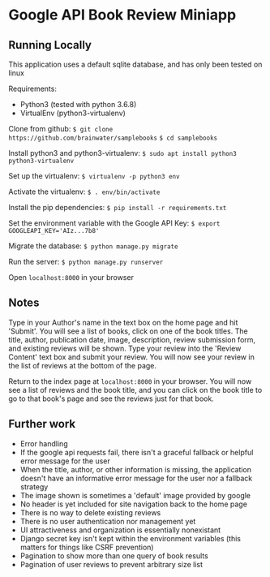 # Google API Book Review Miniapp

## Running Locally

This application uses a default sqlite database, and has only been tested on linux

Requirements:
- Python3 (tested with python 3.6.8)
- VirtualEnv (python3-virtualenv)

Clone from github:
```$ git clone https://github.com/brainwater/samplebooks```
```$ cd samplebooks```

Install python3 and python3-virtualenv:
```$ sudo apt install python3 python3-virtualenv```

Set up the virtualenv:
```$ virtualenv -p python3 env```

Activate the virtualenv:
```$ . env/bin/activate```

Install the pip dependencies:
```$ pip install -r requirements.txt```

Set the environment variable with the Google API Key:
```$ export GOOGLEAPI_KEY='AIz...7b8'```

Migrate the database:
```$ python manage.py migrate```

Run the server:
```$ python manage.py runserver```

Open ```localhost:8000``` in your browser

## Notes

Type in your Author's name in the text box on the home page and hit 'Submit'.
You will see a list of books, click on one of the book titles.
The title, author, publication date, image, description, review submission form, and existing reviews will be shown.
Type your review into the 'Review Content' text box and submit your review.
You will now see your review in the list of reviews at the bottom of the page.


Return to the index page at ```localhost:8000``` in your browser. You will now see a list of reviews and the book title, and you can click on the book title to go to that book's page and see the reviews just for that book.

## Further work

- Error handling
 - If the google api requests fail, there isn't a graceful fallback or helpful error message for the user
 - When the title, author, or other information is missing, the application doesn't have an informative error message for the user nor a fallback strategy
- The image shown is sometimes a 'default' image provided by google
- No header is yet included for site navigation back to the home page
- There is no way to delete existing reviews
- There is no user authentication nor management yet
- UI attractiveness and organization is essentially nonexistant
- Django secret key isn't kept within the environment variables (this matters for things like CSRF prevention)
- Pagination to show more than one query of book results
- Pagination of user reviews to prevent arbitrary size list




